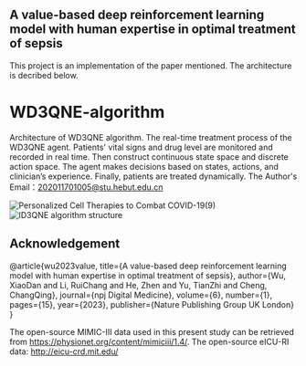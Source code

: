 ## A value-based deep reinforcement learning model with human expertise in optimal treatment of sepsis 


This project is an implementation of the paper mentioned.
The architecture is decribed below.
# WD3QNE-algorithm
Architecture of WD3QNE algorithm. The real-time treatment process of the WD3QNE agent. Patients' vital signs and drug level are monitored and recorded in real time. Then construct continuous state space and discrete action space. The agent makes decisions based on states, actions, and clinician’s experience. Finally, patients are treated dynamically. The Author's Email：202011701005@stu.hebut.edu.cn 

![Personalized Cell Therapies to Combat COVID-19(9)](https://user-images.githubusercontent.com/33052678/163176041-0e827223-3392-4aff-96e3-53243547a6fd.png)
![ID3QNE algorithm structure](https://user-images.githubusercontent.com/33052678/163176391-2eb188d4-a716-4819-be9d-5456ef65719a.PNG)

## Acknowledgement

@article{wu2023value,
  title={A value-based deep reinforcement learning model with human expertise in optimal treatment of sepsis},
  author={Wu, XiaoDan and Li, RuiChang and He, Zhen and Yu, TianZhi and Cheng, ChangQing},
  journal={npj Digital Medicine},
  volume={6},
  number={1},
  pages={15},
  year={2023},
  publisher={Nature Publishing Group UK London}
}


The open-source MIMIC-III data used in this present study can be retrieved from https://physionet.org/content/mimiciii/1.4/.
The open-source eICU-RI data: http://eicu-crd.mit.edu/

